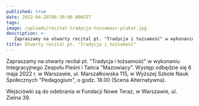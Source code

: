 ```yaml
---
published: true
date: 2022-04-20T06:30:00.000CET
tags:
image: /uploads/recital-tradycja-tozsamosc-plakat.jpg
description: >-
   Zapraszamy na otwarty recital pt. "Tradycja i tożsamość" w wykonaniu Integracyjnego Zespołu Pieśni i Tańca "Mazowiacy".
title: Otwarty recital pt. "Tradycja i tożsamość" 
---
```


Zapraszamy na otwarty recital pt. "Tradycja i tożsamość" w wykonaniu Integracyjnego Zespołu Pieśni i Tańca "Mazowiacy".
Występ odbędzie się 6 maja 2022 r. w Warszawie, ul. Marszałkowska 115, w Wyższej Szkole Nauk Społecznych "Pedagogium", o godz. 18.00 (Scena Alternatywna).

Wejściówki są do odebrania w Fundacji Nowe Teraz, w Warszawie, ul. Zielna 39.